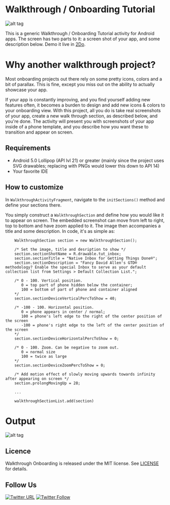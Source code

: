 # Walkthrough / Onboarding Tutorial

![alt tag](https://github.com/guidedways/walkthrough_onboarding/blob/master/example.gif)

This is a generic Walkthrough / Onboarding Tutorial activity for Android apps. The screen has two parts to it: a screen shot of your app, and some description below. Demo it live in [2Do](https://play.google.com/store/apps/details?id=com.guidedways.android2do&hl=en).

# Why another walkthrough project?

Most onboarding projects out there rely on some pretty icons, colors and a bit of parallax. This is fine, except you miss out on the ability to actually showcase your app. 

If your app is constantly improving, and you find yourself adding new features often, it becomes a burden to design and add new icons & colors to your onboarding view. With this project, all you do is take real screenshots of your app, create a new walk through section, as described below, and you're done. The activity will present you with screenshots of your app inside of a phone template, and you describe how you want these to transition and appear on screen.


## Requirements

- Android 5.0 Lollipop (API lvl 21) or greater (mainly since the project uses SVG drawables; replacing with PNGs would lower this down to API 14)
- Your favorite IDE


## How to customize

In `WalkthroughActivityFragment`, navigate to the `initSections()` method and define your sections there.

You simply construct a `WalkthroughSection` and define how you would like it to appear on screen. The embedded screenshot can move from left to right, top to bottom and have zoom applied to it. The image then accompanies a title and some description. In code, it's as simple as:

```
    WalkthroughSection section = new WalkthroughSection();
    
    /* Set the image, title and desription to show */
    section.sectionShotName = R.drawable.tut_inbox;
    section.sectionTitle = "Native Inbox for Getting Things Done®";
    section.sectionDescription = "Fancy David Allen's GTD® methodology? Enable the special Inbox to serve as your default collection list from Settings > Default Collection List.";
    
    /* 0 - 100. Vertical position. 
       0 = top part of phone hidden below the container; 
       100 = bottom of part of phone and container aligned 
    */
    section.sectionDeviceVerticalPercToShow = 40;
    
    /* -100 - 100. Horizontal position.
       0 = phone appears in center / normal;
       100 = phone's left edge to the right of the center position of the screen
       -100 = phone's right edge to the left of the center position of the screen
    */
    section.sectionDeviceHorizontalPercToShow = 0;
    
    /* 0 - 100. Zoom. Can be negative to zoom out.
       0 = normal size
       100 = twice as large 
    */
    section.sectionDeviceZoomPercToShow = 0;
    
    /* Add motion effect of slowly moving upwards towards infinity after appearing on screen */
    section.prolongMovingUp = 28;
    
    ...
    
    walkthroughSectionList.add(section)
```

# **Output**
![alt tag](https://github.com/guidedways/walkthrough_onboarding/blob/master/demo.png)

## Licence
Walkthrough Onboarding is released under the MIT license.
See [LICENSE](./LICENSE) for details.

## Follow Us
[![Twitter URL](https://img.shields.io/twitter/url/http/shields.io.svg?style=social)](https://twitter.com/intent/tweet?text=https://github.com/guidedways/walkthrough_onboarding)
[![Twitter Follow](https://img.shields.io/twitter/follow/2DoApp.svg?style=social&label=Follow)](https://twitter.com/2DoApp)

